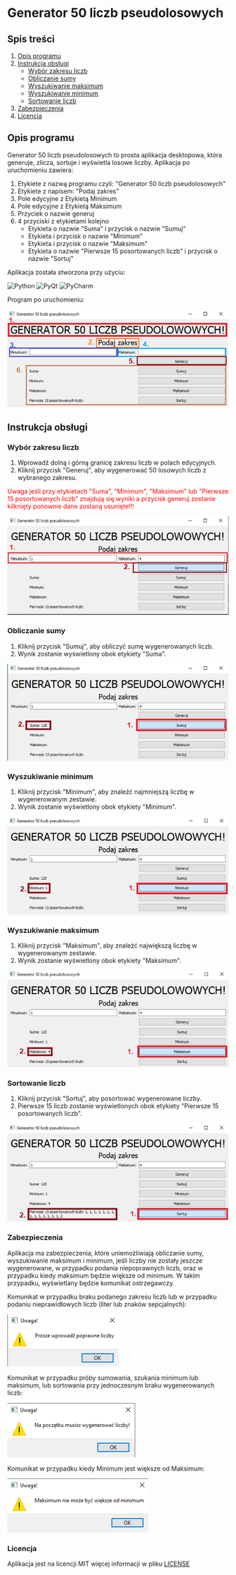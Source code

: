 # Generator 50 liczb pseudolosowych

## Spis treści
1. [Opis programu](#opis-programu)
2. [Instrukcja obsługi](#instrukcja-obsługi)
   - [Wybór zakresu liczb](#Wybór-zakresu-liczb)
   - [Obliczanie sumy](#Obliczanie-sumy)
   - [Wyszukiwanie maksimum](#Wyszukiwanie-maksimum)
   - [Wyszukiwanie minimum](#Wyszukiwanie-minimum)
   - [Sortowanie liczb](#Sortowanie-liczb)
3. [Zabezpieczenia](#Zabezpieczenia)
4. [Licencja](#Licencja)

## Opis programu
Generator 50 liczb pseudolosowych to prosta aplikacja desktopowa, która generuje, zlicza, sortuje i wyświetla losowe liczby. Aplikacja po uruchomieniu zawiera:
1. Etykiete z nazwą programu czyli: "Generator 50 liczb pseudolosowych"
2. Etykiete z napisem: "Podaj zakres"
3. Pole edycyjne z Etykietą Minimum
4. Pole edycyjne z Etykietą Maksimum
5. Przyciek o nazwie generuj
6. 4 przyciski z etykietami kolejno
   - Etykieta o nazwie "Suma" i przycisk o nazwie "Sumuj"
   - Etykieta i przycisk o nazwie "Minimum"
   - Etykieta i przycisk o nazwie "Maksimum"
   - Etykieta o nazwie "Pierwsze 15 posortowanych liczb" i przycisk o nazwie "Sortuj"

Aplikacja została stworzona przy użyciu:

![Python](https://img.shields.io/badge/Python-14354C?style=for-the-badge&logo=python&logoColor=white)
![PyQt](https://img.shields.io/badge/PyQt-%2523217346.svg?style=for-the-badge&logo=Qt&logoColor=white&color=%233366ff)
![PyCharm](https://img.shields.io/badge/PyCharm-000000.svg?&style=for-the-badge&logo=PyCharm&logoColor=white)

Program po uruchomieniu:

![aplikacja po uruchowmniniu](assets/AplikacjaPoUruchomieniu.png)


## Instrukcja obsługi

### Wybór zakresu liczb
1. Wprowadź dolną i górną granicę zakresu liczb w polach edycyjnych.
2. Kliknij przycisk "Generuj", aby wygenerować 50 losowych liczb z wybranego zakresu.

<span style="color:red"> Uwaga jeśli przy etykietach "Suma", "Minimum", "Maksimum" lub "Pierwsze 15 posortowanych liczb" znajdują się wyniki a przycisk generuj zostanie kilknięty ponownie dane zostaną usunięte!!! </span> 

![Wybór zakresu liczb](assets/WyborZakresu.png)

### Obliczanie sumy
1. Kliknij przycisk "Sumuj", aby obliczyć sumę wygenerowanych liczb.
2. Wynik zostanie wyświetlony obok etykiety "Suma".

![Obliczanie sumy](assets/ObliczanieSumy.png)

### Wyszukiwanie minimum

1. Kliknij przycisk "Minimum", aby znaleźć najmniejszą liczbę w wygenerowanym zestawie.
2. Wynik zostanie wyświetlony obok etykiety "Minimum".

![Wyszukiwanie minimum](assets/WyszukiwanieMinimum.png)

### Wyszukiwanie maksimum

1. Kliknij przycisk "Maksimum", aby znaleźć największą liczbę w wygenerowanym zestawie.
2. Wynik zostanie wyświetlony obok etykiety "Maksimum".

![Wyszukiwanie maksimum](assets/WyszukiwanieMaksimum.png)

### Sortowanie liczb

1. Kliknij przycisk "Sortuj", aby posortować wygenerowane liczby.
2. Pierwsze 15 liczb zostanie wyświetlonych  obok etykiety "Pierwsze 15 posortowanych liczb".

![Sortowanie liczb](assets/SortowanieLiczb.png)

### Zabezpieczenia
Aplikacja ma zabezpieczenia, które uniemożliwiają obliczanie sumy, wyszukiwanie maksimum i minimum, jeśli liczby nie zostały jeszcze wygenerowane, w przypadku podania niepoprawnych liczb, oraz w przypadku kiedy maksimum będzie większe od minimum. W takim przypadku, wyświetlany będzie komunikat ostrzegawczy.

Komunikat w przypadku braku podanego zakresu liczb lub w przypadku podaniu nieprawidłowych liczb (liter lub znaków sepcjalnych):

![Komunikat Zle Liczby](assets/KomunikatZleLiczby.png)

Komunikat w przypadku próby sumowania, szukania minimum lub maksimum, lub sortowania przy jednoczesnym braku wygenerowanych liczb:

![Komunikat Brak Wygenerowanych Liczb](assets/KomunikatBrakWygenerowanychLiczb.png)

Komunikat w przypadku kiedy Minimum jest większe od Maksimum:

![Minimum większe od Maksimum](assets/MinWiekszeOdMax.png)

### Licencja
Aplikacja jest na licencji MIT więcej informacji w pliku [LICENSE](LICENSE)